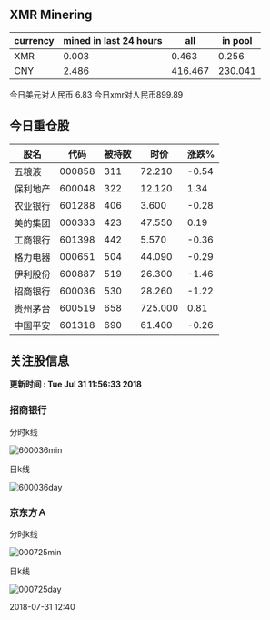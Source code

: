 ## XMR Minering

|currency|mined in last 24 hours|all|in pool|
|---|---|---|---|
|XMR|0.003|0.463|0.256|
|CNY|2.486|416.467|230.041|

今日美元对人民币 6.83	今日xmr对人民币899.89


## 今日重仓股 

|股名|代码|被持数|时价|涨跌%|
|---|---|---|---|---|
|五粮液|000858|311|72.210|-0.54|
|保利地产|600048|322|12.120|1.34|
|农业银行|601288|406|3.600|-0.28|
|美的集团|000333|423|47.550|0.19|
|工商银行|601398|442|5.570|-0.36|
|格力电器|000651|504|44.090|-0.29|
|伊利股份|600887|519|26.300|-1.46|
|招商银行|600036|530|28.260|-1.22|
|贵州茅台|600519|658|725.000|0.81|
|中国平安|601318|690|61.400|-0.26|

## 关注股信息
**更新时间 : Tue Jul 31 11:56:33 2018**
### 招商银行 
分时k线

![600036min](http://image.sinajs.cn/newchart/min/n/sh600036.gif)

日k线

![600036day](http://image.sinajs.cn/newchart/daily/n/sh600036.gif)

### 京东方Ａ 
分时k线

![000725min](http://image.sinajs.cn/newchart/min/n/sz000725.gif)

日k线

![000725day](http://image.sinajs.cn/newchart/daily/n/sz000725.gif)

2018-07-31 12:40